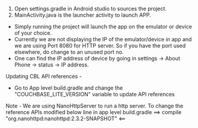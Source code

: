 1. Open settings.gradle in Android studio to sources the project.
2. MainActivity.java is the launcher activity to launch APP.

* Simply running the project will launch the app on the emulator or device of your choice.
* Currently we are not displaying the IP of the emulator/device in app and we are using Port 8080 for
HTTP server. So if you have the port used elsewhere, do change to an unused port no.
* One can find the IP address of device by going in settings -> About Phone -> status -> IP address.

Updating CBL API references -
* Go to App level build.gradle and change the "COUCHBASE_LITE_VERSION" variable to update API references

Note - We are using NanoHttpServer to run a http server.
To change the reference APIs modified below line in app level build.gradle
==> compile "org.nanohttpd:nanohttpd:2.3.2-SNAPSHOT" <==


